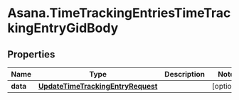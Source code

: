 # Asana.TimeTrackingEntriesTimeTrackingEntryGidBody

## Properties
Name | Type | Description | Notes
------------ | ------------- | ------------- | -------------
**data** | [**UpdateTimeTrackingEntryRequest**](UpdateTimeTrackingEntryRequest.md) |  | [optional] 
